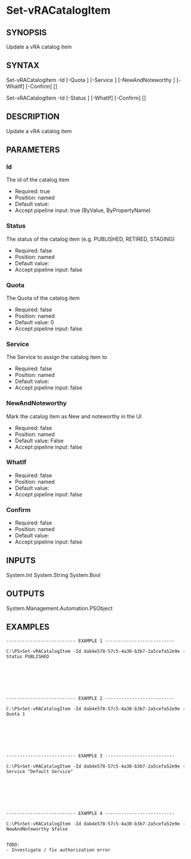 # Set-vRACatalogItem

## SYNOPSIS
    
Update a vRA catalog item

## SYNTAX
 Set-vRACatalogItem -Id <String> [-Quota <Int32>] [-Service <String>] [-NewAndNoteworthy <Boolean>] [-WhatIf] [-Confirm] [<CommonParameters>] Set-vRACatalogItem -Id <String> [-Status <String>] [-WhatIf] [-Confirm] [<CommonParameters>]    

## DESCRIPTION

Update a vRA catalog item

## PARAMETERS


### Id

The id of the catalog item

* Required: true
* Position: named
* Default value: 
* Accept pipeline input: true (ByValue, ByPropertyName)

### Status

The status of the catalog item (e.g. PUBLISHED, RETIRED, STAGING)

* Required: false
* Position: named
* Default value: 
* Accept pipeline input: false

### Quota

The Quota of the catalog item

* Required: false
* Position: named
* Default value: 0
* Accept pipeline input: false

### Service

The Service to assign the catalog item to

* Required: false
* Position: named
* Default value: 
* Accept pipeline input: false

### NewAndNoteworthy

Mark the catalog item as New and noteworthy in the UI

* Required: false
* Position: named
* Default value: False
* Accept pipeline input: false

### WhatIf


* Required: false
* Position: named
* Default value: 
* Accept pipeline input: false

### Confirm


* Required: false
* Position: named
* Default value: 
* Accept pipeline input: false

## INPUTS

System.Int
System.String
System.Bool

## OUTPUTS

System.Management.Automation.PSObject

## EXAMPLES
```
-------------------------- EXAMPLE 1 --------------------------

C:\PS>Set-vRACatalogItem -Id dab4e578-57c5-4a30-b3b7-2a5cefa52e9e -Status PUBLISHED







-------------------------- EXAMPLE 2 --------------------------

C:\PS>Set-vRACatalogItem -Id dab4e578-57c5-4a30-b3b7-2a5cefa52e9e -Quota 1







-------------------------- EXAMPLE 3 --------------------------

C:\PS>Set-vRACatalogItem -Id dab4e578-57c5-4a30-b3b7-2a5cefa52e9e -Service "Default Service"







-------------------------- EXAMPLE 4 --------------------------

C:\PS>Set-vRACatalogItem -Id dab4e578-57c5-4a30-b3b7-2a5cefa52e9e -NewAndNoteworthy $false


TODO:
- Investigate / fix authorization error
```

